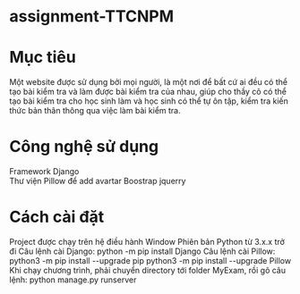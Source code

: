 # assignment-TTCNPM
# Mục tiêu
Một website được sử dụng bởi mọi người, là một nơi để bất cứ ai đều có thể tạo bài kiểm tra và làm được bài kiểm tra
của nhau, giúp cho thầy cô có thể tạo bài kiểm tra cho học sinh làm và học sinh có thể tự ôn tập, kiểm tra kiến thức bản thân thông
qua việc làm bài kiểm tra.
# Công nghệ sử dụng
Framework Django  
Thư viện Pillow để add avartar
Boostrap jquerry
# Cách cài đặt
Project được chạy trên hệ điều hành Window
Phiên bản Python từ 3.x.x trở đi
Câu lệnh cài Django: 
    python -m pip install Django
Câu lệnh cài Pillow:
    python3 -m pip install --upgrade pip
    python3 -m pip install --upgrade Pillow
Khi chạy chương trình, phải chuyển directory tới folder MyExam, rồi gõ câu lệnh:
    python manage.py runserver


